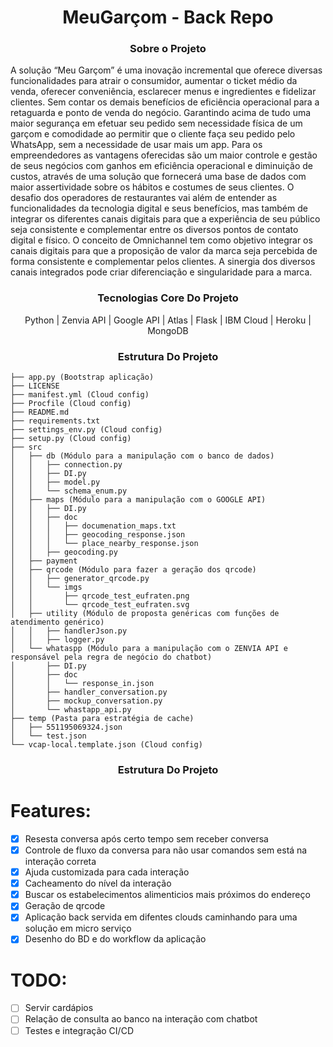 <h1 align="center">
	MeuGarçom - Back Repo 
</h1>
<h3 align="center" font-style="italic">
	Sobre o Projeto
</h3>
<p>
A solução “Meu Garçom” é uma inovação incremental que oferece diversas funcionalidades para atrair o consumidor, aumentar o ticket médio da venda, oferecer conveniência, esclarecer menus e ingredientes e fidelizar clientes. Sem contar os demais benefícios de eficiência operacional para a retaguarda e ponto de venda do negócio. Garantindo acima de tudo uma maior segurança em efetuar seu pedido sem necessidade física de um garçom e comodidade ao permitir que o cliente faça seu pedido pelo WhatsApp, sem a necessidade de usar mais um app. Para os empreendedores as vantagens oferecidas são um maior controle e gestão de seus negócios com ganhos em eficiência operacional e diminuição de custos, através de uma solução que fornecerá uma base de dados com maior assertividade sobre os hábitos e costumes de seus clientes. O desafio dos operadores de restaurantes vai além de entender as funcionalidades da tecnologia digital e seus benefícios, mas também de integrar os diferentes canais digitais para que a experiência de seu público seja consistente e complementar entre os diversos pontos de contato digital e físico. O conceito de Omnichannel tem como objetivo integrar os canais digitais para que a proposição de valor da marca seja percebida de forma consistente e complementar pelos clientes. A sinergia dos diversos canais integrados pode criar diferenciação e singularidade para a marca.
</p>
<h3 align="center" font-style="italic">
	Tecnologias Core Do Projeto
</h3>
<p align="center" font-style="cursive">
	 Python | Zenvia API | Google API | Atlas | Flask | IBM Cloud | Heroku | MongoDB
</p>
<h3 align="center" font-style="italic">
	Estrutura Do Projeto
</h3>

```
├── app.py (Bootstrap aplicação)
├── LICENSE
├── manifest.yml (Cloud config)
├── Procfile (Cloud config)
├── README.md
├── requirements.txt 
├── settings_env.py (Cloud config)
├── setup.py (Cloud config)
├── src
│   ├── db (Módulo para a manipulação com o banco de dados)
│   │   ├── connection.py
│   │   ├── DI.py
│   │   ├── model.py
│   │   └── schema_enum.py
│   ├── maps (Módulo para a manipulação com o GOOGLE API)
│   │   ├── DI.py
│   │   ├── doc
│   │   │   ├── documenation_maps.txt
│   │   │   ├── geocoding_response.json
│   │   │   └── place_nearby_response.json
│   │   ├── geocoding.py
│   ├── payment
│   ├── qrcode (Módulo para fazer a geração dos qrcode)
│   │   ├── generator_qrcode.py
│   │   └── imgs
│   │       ├── qrcode_test_eufraten.png
│   │       └── qrcode_test_eufraten.svg
│   ├── utility (Módulo de proposta genéricas com funções de atendimento genérico)
│   │   ├── handlerJson.py
│   │   ├── logger.py
│   └── whataspp (Módulo para a manipulação com o ZENVIA API e responsável pela regra de negócio do chatbot)
│       ├── DI.py
│       ├── doc
│       │   └── response_in.json
│       ├── handler_conversation.py
│       ├── mockup_conversation.py
│       └── whastapp_api.py
├── temp (Pasta para estratégia de cache)
│   ├── 551195069324.json
│   └── test.json
└── vcap-local.template.json (Cloud config)
```

<h3 align="center" font-style="italic">
	Estrutura Do Projeto
</h3>

# Features:

- [x] Resesta conversa após certo tempo sem receber conversa
- [x] Controle de fluxo da conversa para não usar comandos sem está na interação correta
- [x] Ajuda customizada para cada interação
- [x] Cacheamento do nível da interação
- [x] Buscar os estabelecimentos alimenticios mais próximos do endereço
- [x] Geração de qrcode
- [x] Aplicação back servida em difentes clouds caminhando para uma solução em micro serviço
- [x] Desenho do BD e do workflow da aplicação  

# TODO:

- [ ] Servir cardápios
- [ ] Relação de consulta ao banco na interação com chatbot
- [ ] Testes e integração CI/CD
